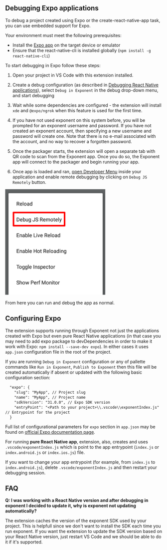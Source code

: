 ## Debugging Expo applications

To debug a project created using Expo or the create-react-native-app task, you can use embedded support for Expo.

Your environment must meet the following prerequisites:

- Install the [Expo app](https://getexponent.com/) on the target device or emulator
- Ensure that the react-native-cli is installed globally (`npm install -g react-native-cli`)

To start debugging in Expo follow these steps:

1. Open your project in VS Code with this extension installed.
2. Create a debug configuration (as described in [Debugging React Native applications](../README.md#debugging-react-native-applications)), select `Debug in Exponent` in the debug drop-down menu, and start debugging
4. Wait while some dependencies are configured - the extension will install `xde` and `@expo/ngrok` when this feature is used for the first time.
5. If you have not used exponent on this system before, you will be prompted for an exponent username and password.
   If you have not created an exponent account, then specifying a new username and password will create one.
   Note that there is no e-mail associated with the account, and no way to recover a forgotten password.
6. Once the packager starts, the extension will open a separate tab with QR code to scan from the Exponent app. Once you do so, the Exponent app will connect to the packager and begin running your app.

7. Once app is loaded and ran, [open Developer Menu](https://facebook.github.io/react-native/docs/debugging#accessing-the-in-app-developer-menu) inside your application and enable remote debugging by clicking on `Debug JS Remotely` button.

![React Native enable remote debug](../images/enable-remote-debug.png)

   From here you can run and debug the app as normal.

## Configuring Expo

The extension supports running through Exponent not just the applications created with Expo but even pure React Native applications (in that case you may need to add expo package to devDependencies in order to make it work with Expo: `npm install --save-dev expo`). In either cases it uses `app.json` configuration file in the root of the project.

If you are running `Debug in Exponent` configuration or any of pallette commands like `Run in Exponent`, `Publish to Exponent` then this file will be created automatically if absent or updated with the following basic configuration section:

```
  "expo": {
    "slug": "MyApp", // Project slug
    "name": "MyApp", // Project name
    "sdkVersion": "31.0.0", // Expo SDK version
    "entryPoint": "<Path to your project>\\.vscode\\exponentIndex.js" // Entrypoint for the project
  }
```

Full list of configurational parameters for `expo` section in `app.json` may be found on [official Expo documentation page](https://docs.expo.io/versions/latest/workflow/configuration).

For running **pure React Native app**, extension, also, creates and uses `.vscode/exponentIndex.js` which is point to the app entrypoint (`index.js` or `index.android.js` or `index.ios.js`) file.

If you want to change your app entrypoint (for example, from `index.js` to `index.android.js`), delete `.vscode/exponentIndex.js` and then restart your debugging session.

## FAQ

 **Q: I was working with a React Native version and after debugging in exponent I decided to update it, why is exponent not updating automatically?**

 The extension caches the version of the exponent SDK used by your project. This is helpfull since we don't want to install the SDK each time you run exponent. If you want the extension to update the SDK version based on your React Native version, just restart VS Code and we should be able to do it if it's supported.
